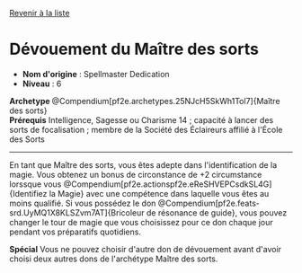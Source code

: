 [Revenir à la liste](..)

# Dévouement du Maître des sorts

 * **Nom d'origine** : Spellmaster Dedication
 * **Niveau** : 6


<div><strong>Archetype </strong>@Compendium[pf2e.archetypes.25NJcH5SkWh1Tol7]{Maître des sorts}</div>
<div><span><strong>Prérequis</strong> Intelligence, Sagesse ou Charisme 14 ; capacité à lancer des sorts de focalisation ; membre de la Société des Éclaireurs affilié à l'École des Sorts<br></span></div>
<hr>
<p>En tant que Maître des sorts, vous êtes adepte dans l'identification de la magie. Vous obtenez un bonus de circonstance de +2 circumstance lorssque vous @Compendium[pf2e.actionspf2e.eReSHVEPCsdkSL4G]{Identifiez la Magie} avec une compétence dans laquelle vous êtes au moins qualifié. Si vous possédez le don @Compendium[pf2e.feats-srd.UyMQ1X8KLSZvm7AT]{Bricoleur de résonance de guide}, vous pouvez changer le tour de magie que vous choisissez pour ce don chaque jour pendant vos préparatifs quotidiens.</p>
<p><strong>Spécial</strong> Vous ne pouvez choisir d'autre don de dévouement avant d'avoir choisi deux autres dons de l'archétype Maître des sorts.&nbsp;</p>